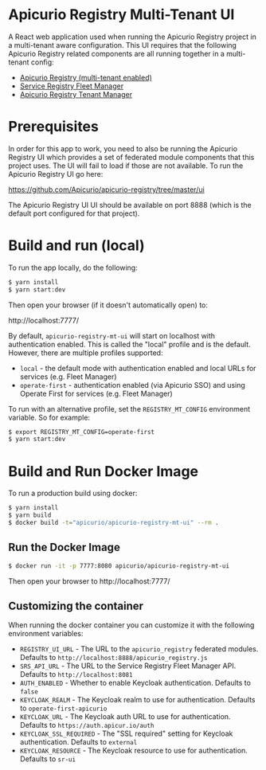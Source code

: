 # Apicurio Registry Multi-Tenant UI
A React web application used when running the Apicurio Registry project in a
multi-tenant aware configuration.  This UI requires that the following Apicurio
Registry related components are all running together in a multi-tenant config:

* [Apicurio Registry (multi-tenant enabled)](https://github.com/Apicurio/apicurio-registry)
* [Service Registry Fleet Manager](https://github.com/bf2fc6cc711aee1a0c2a/srs-fleet-manager)
* [Apicurio Registry Tenant Manager](https://github.com/Apicurio/apicurio-registry/tree/main/multitenancy)

# Prerequisites

In order for this app to work, you need to also be running the Apicurio Registry
UI which provides a set of federated module components that this project uses.
The UI will fail to load if those are not available.  To run the Apicurio Registry
UI go here:

https://github.com/Apicurio/apicurio-registry/tree/master/ui

The Apicurio Registry UI UI should be available on port 8888 (which is the default port
configured for that project).

# Build and run (local)
To run the app locally, do the following:

```bash
$ yarn install
$ yarn start:dev
```

Then open your browser (if it doesn't automatically open) to:

http://localhost:7777/

By default, `apicurio-registry-mt-ui` will start on localhost with authentication 
enabled.  This is called the "local" profile and is the default.  However, there are multiple
profiles supported:

* `local` - the default mode with authentication enabled and local URLs for services (e.g. Fleet Manager)
* `operate-first` - authentication enabled (via Apicurio SSO) and using Operate First for services (e.g. Fleet Manager)

To run with an alternative profile, set the `REGISTRY_MT_CONFIG` environment
variable.  So for example:

```bash
$ export REGISTRY_MT_CONFIG=operate-first
$ yarn start:dev
```

# Build and Run Docker Image
To run a production build using docker:

```bash
$ yarn install
$ yarn build
$ docker build -t="apicurio/apicurio-registry-mt-ui" --rm .
```

## Run the Docker Image

```bash
$ docker run -it -p 7777:8080 apicurio/apicurio-registry-mt-ui
```
Then open your browser to http://localhost:7777/


## Customizing the container
When running the docker container you can customize it with the following environment
variables:

* `REGISTRY_UI_URL` - The URL to the `apicurio_registry` federated modules.  Defaults to `http://localhost:8888/apicurio_registry.js`
* `SRS_API_URL` - The URL to the Service Registry Fleet Manager API.  Defaults to `http://localhost:8081`
* `AUTH_ENABLED` - Whether to enable Keycloak authentication.  Defaults to `false`
* `KEYCLOAK_REALM` - The Keycloak realm to use for authentication.  Defaults to `operate-first-apicurio`
* `KEYCLOAK_URL` - The Keycloak auth URL to use for authentication.  Defaults to `https://auth.apicur.io/auth`
* `KEYCLOAK_SSL_REQUIRED` - The "SSL required" setting for Keycloak authentication.  Defaults to `external`
* `KEYCLOAK_RESOURCE` - The Keycloak resource to use for authentication.  Defaults to `sr-ui`
